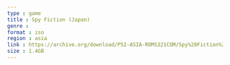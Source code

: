 ```yaml
---
type : game
title : Spy Fiction (Japan)
genre : 
format : iso
region : asia
link : https://archive.org/download/PS2-ASIA-ROMS321COM/Spy%20Fiction%20%28Japan%29.7z
size : 1.4GB
---
```

